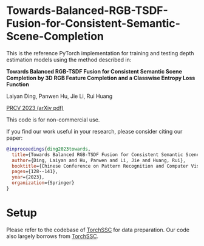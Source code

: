 # Towards-Balanced-RGB-TSDF-Fusion-for-Consistent-Semantic-Scene-Completion

This is the reference PyTorch implementation for training and testing depth estimation models using the method described in:

**Towards Balanced RGB-TSDF Fusion for Consistent Semantic Scene Completion by 3D RGB Feature Completion and a Classwise Entropy Loss Function**

Laiyan Ding, Panwen Hu, Jie Li, Rui Huang

[PRCV 2023 (arXiv pdf)](https://arxiv.org/abs/2403.16888)



This code is for non-commercial use.

If you find our work useful in your research, please consider citing our paper:

```bibtex
@inproceedings{ding2023towards,
  title={Towards Balanced RGB-TSDF Fusion for Consistent Semantic Scene Completion by 3D RGB Feature Completion and a Classwise Entropy Loss Function},
  author={Ding, Laiyan and Hu, Panwen and Li, Jie and Huang, Rui},
  booktitle={Chinese Conference on Pattern Recognition and Computer Vision (PRCV)},
  pages={128--141},
  year={2023},
  organization={Springer}
}
```

# Setup

Please refer to the codebase of [TorchSSC](https://github.com/charlesCXK/TorchSSC) for data preparation. Our code also largely borrows from [TorchSSC](https://github.com/charlesCXK/TorchSSC).
